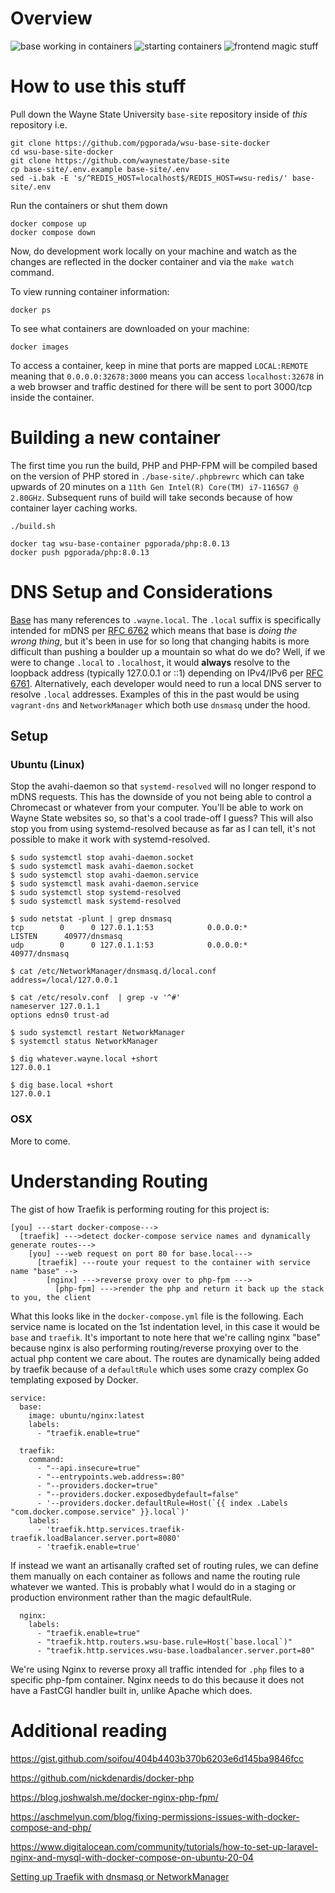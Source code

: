 # Overview

![base working in containers](./imgs/base1.png)
![starting containers](./imgs/docker1.png)
![frontend magic stuff](./imgs/docker2.png)

# How to use this stuff
Pull down the Wayne State University `base-site` repository inside of _this_ repository i.e.
```
git clone https://github.com/pgporada/wsu-base-site-docker
cd wsu-base-site-docker
git clone https://github.com/waynestate/base-site
cp base-site/.env.example base-site/.env
sed -i.bak -E 's/^REDIS_HOST=localhost$/REDIS_HOST=wsu-redis/' base-site/.env
```

Run the containers or shut them down
```
docker compose up
docker compose down
```

Now, do development work locally on your machine and watch as the changes are reflected in the docker container and via the `make watch` command.

To view running container information:
```
docker ps
```

To see what containers are downloaded on your machine:
```
docker images
```

To access a container, keep in mine that ports are mapped `LOCAL:REMOTE` meaning that `0.0.0.0:32678:3000` means you can access `localhost:32678` in a web browser and traffic destined for there will be sent to port 3000/tcp inside the container.

# Building a new container
The first time you run the build, PHP and PHP-FPM will be compiled based on the version of PHP stored in `./base-site/.phpbrewrc` which can take upwards of 20 minutes on a `11th Gen Intel(R) Core(TM) i7-1165G7 @ 2.80GHz`. Subsequent runs of build will take seconds because of how container layer caching works.
```
./build.sh

docker tag wsu-base-container pgporada/php:8.0.13
docker push pgporada/php:8.0.13
```

# DNS Setup and Considerations
[Base](https://github.com/waynestate/base-site) has many references to `.wayne.local`. The `.local` suffix is specifically intended for mDNS per [RFC 6762](https://datatracker.ietf.org/doc/html/rfc6762#section-3) which means that base is _doing the wrong thing_, but it's been in use for so long that changing habits is more difficult than pushing a boulder up a mountain so what do we do? Well, if we were to change `.local` to `.localhost`, it would **always** resolve to the loopback address (typically 127.0.0.1 or ::1) depending on IPv4/IPv6 per [RFC 6761](https://www.rfc-editor.org/rfc/rfc6761.html#section-6.3). Alternatively, each developer would need to run a local DNS server to resolve `.local` addresses. Examples of this in the past would be using `vagrant-dns` and `NetworkManager` which both use `dnsmasq` under the hood.

## Setup
### Ubuntu (Linux)

Stop the avahi-daemon so that `systemd-resolved` will no longer respond to mDNS requests. This has the downside of you not being able to control a Chromecast or whatever from your computer. You'll be able to work on Wayne State websites so, so that's a cool trade-off I guess? This will also stop you from using systemd-resolved because as far as I can tell, it's not possible to make it work with systemd-resolved.
```
$ sudo systemctl stop avahi-daemon.socket
$ sudo systemctl mask avahi-daemon.socket
$ sudo systemctl stop avahi-daemon.service
$ sudo systemctl mask avahi-daemon.service
$ sudo systemctl stop systemd-resolved
$ sudo systemctl mask systemd-resolved

$ sudo netstat -plunt | grep dnsmasq
tcp        0      0 127.0.1.1:53            0.0.0.0:*               LISTEN      40977/dnsmasq
udp        0      0 127.0.1.1:53            0.0.0.0:*                           40977/dnsmasq

$ cat /etc/NetworkManager/dnsmasq.d/local.conf
address=/local/127.0.0.1

$ cat /etc/resolv.conf  | grep -v '^#'
nameserver 127.0.1.1
options edns0 trust-ad

$ sudo systemctl restart NetworkManager
$ systemctl status NetworkManager

$ dig whatever.wayne.local +short
127.0.0.1

$ dig base.local +short
127.0.0.1
```

### OSX
More to come.

# Understanding Routing
The gist of how Traefik is performing routing for this project is:
```
[you] ---start docker-compose--->
  [traefik] --->detect docker-compose service names and dynamically generate routes--->
    [you] ---web request on port 80 for base.local--->
      [traefik] ---route your request to the container with service name "base" -->
        [nginx] --->reverse proxy over to php-fpm --->
          [php-fpm] --->render the php and return it back up the stack to you, the client
```

What this looks like in the `docker-compose.yml` file is the following. Each service name is located on the 1st indentation level, in this case it would be `base` and `traefik`. It's important to note here that we're calling nginx "base" because nginx is also performing routing/reverse proxying over to the actual php content we care about. The routes are dynamically being added by traefik because of a `defaultRule` which uses some crazy complex Go templating exposed by Docker.
```
service:
  base:
    image: ubuntu/nginx:latest
    labels:
      - "traefik.enable=true"

  traefik:
    command:
      - "--api.insecure=true"
      - "--entrypoints.web.address=:80"
      - "--providers.docker=true"
      - "--providers.docker.exposedbydefault=false"
      - '--providers.docker.defaultRule=Host(`{{ index .Labels "com.docker.compose.service" }}.local`)'
    labels:
      - 'traefik.http.services.traefik-traefik.loadBalancer.server.port=8080'
      - 'traefik.enable=true'
```

If instead we want an artisanally crafted set of routing rules, we can define them manually on each container as follows and name the routing rule whatever we wanted. This is probably what I would do in a staging or production environment rather than the magic defaultRule.
```
  nginx:
    labels:
      - "traefik.enable=true"
      - "traefik.http.routers.wsu-base.rule=Host(`base.local`)"
      - "traefik.http.services.wsu-base.loadbalancer.server.port=80"
```

We're using Nginx to reverse proxy all traffic intended for `.php` files to a specific php-fpm container. Nginx needs to do this because it does not have a FastCGI handler built in, unlike Apache which does.

# Additional reading
https://gist.github.com/soifou/404b4403b370b6203e6d145ba9846fcc

https://github.com/nickdenardis/docker-php

https://blog.joshwalsh.me/docker-nginx-php-fpm/

https://aschmelyun.com/blog/fixing-permissions-issues-with-docker-compose-and-php/

https://www.digitalocean.com/community/tutorials/how-to-set-up-laravel-nginx-and-mysql-with-docker-compose-on-ubuntu-20-04

[Setting up Traefik with dnsmasq or NetworkManager](https://www.adaltas.com/en/2022/11/17/traefik-docker-dnsmasq/)
